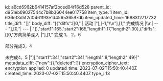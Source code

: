 id: a6cd6962b6414157af2bced04f16d528
parent_id: d951eb09027544c7b8b36044ee017758
item_type: 1
item_id: 636ef3d5f2d0461f93e1d456536597db
item_updated_time: 1688312717732
title_diff: "[]"
body_diff: "[{\"diffs\":[[0,\" | 活动  |\"],[-1,\"\\\n\"],[1,\" 完成情况 |\\\n| --- \"],[0,\"| --- | \"]],\"start1\":165,\"start2\":165,\"length1\":17,\"length2\":30},{\"diffs\":[[0,\"方向简单深入 |\"],[1,\" 完成 1， 2，6<br><br>部分完成3，4<br><br>未完成4，5 |\"]],\"start1\":341,\"start2\":341,\"length1\":8,\"length2\":49}]"
metadata_diff: {"new":{},"deleted":[]}
encryption_cipher_text: 
encryption_applied: 0
updated_time: 2023-07-02T15:50:40.440Z
created_time: 2023-07-02T15:50:40.440Z
type_: 13